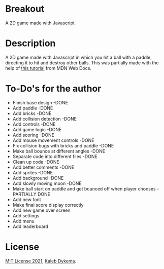 # Breakout

A 2D game made with Javascript

# Description

A 2D game made with Javascript in which you hit a ball with a paddle, directing it to hit and destroy other balls. This was partially made with the help of [this tutorial](https://developer.mozilla.org/en-US/docs/Games/Tutorials/2D_Breakout_game_pure_JavaScript) from MDN Web Docs.

# To-Do's for the author

- Finish base design -DONE
- Add paddle -DONE
- Add bricks -DONE
- Add collision detection -DONE
- Add controls -DONE
- Add game logic -DONE
- Add scoring -DONE
- Add mouse movement controls -DONE
- Fix collision bugs with bricks and paddle -DONE
- Make ball bounce at different angles -DONE
- Separate code into different files -DONE
- Clean up code -DONE
- Add better comments -DONE
- Add sprites -DONE
- Add background -DONE
- Add slowly moving moon -DONE
- Make ball start on paddle and get bounced off when player chooses -PARTIALLY DONE
- Add new font
- Make final score display correctly
- Add new game over screen
- Add settings
- Add menu
- Add leaderboard

# License

[MIT License 2021](https://mit-license.org), [Kaleb Dykema](https://github.com/KalebDykemal).
